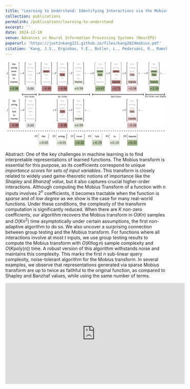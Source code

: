 ```yaml
---
title: "Learning to Understand: Identifying Interactions via the Mobius Transform"
collection: publications
permalink: /publications/learning-to-understand
excerpt: ''
date: 2024-12-10
venue: Advances in Neural Information Processing Systems (NeurIPS)
paperurl: 'https://justinkang221.github.io/files/kang2024mobius.pdf'
citation: 'Kang, J.S., Erginbas, Y.E., Butler, L., Pedarsani, R., Ramchandran, K. &quot;Learning to Understand: Identifying Interactions via the Mobius Transform&quot;. NeurIPS, 2024.'
---
```


<img src="/images/interactions.png">

Abstract: One of the key challenges in machine learning is to find interpretable representations of learned functions. The Mobius transform is essential for this purpose, as its coefficients correspond to unique *importance scores* for *sets of input variables*.
This transform is closely related to widely used game-theoretic notions of importance like the *Shapley* and *Bhanzaf value*, but it also captures crucial higher-order interactions.
Although computing the Mobius Transform of a function with $n$ inputs involves $2^n$ coefficients, it becomes tractable when the function is *sparse* and of *low degree* as we show is the case for many real-world functions. Under these conditions, the complexity of the transform computation is significantly reduced.
When there are $K$ non-zero coefficients, our algorithm recovers the Mobius transform in $O(Kn)$ samples and $O(Kn^2)$ time asymptotically under certain assumptions, the first non-adaptive algorithm to do so. We also uncover a surprising connection between group testing and the Mobius transform. For functions where all interactions involve at most $t$ inputs, we use group testing results to compute the Mobius transform with $O(Kt\log n)$ sample complexity and $O(K\mathrm{poly}(n))$ time. 
A robust version of this algorithm withstands noise and maintains this complexity. This marks the first $n$ sub-linear query complexity, noise-tolerant algorithm for the Mobius transform. In several examples, we observe that representations generated via sparse Mobius transform are up to twice as faithful to the original function, as compared to Shapley and Banzhaf values, while using the same number of terms.

<iframe width="560" height="315" src="https://www.youtube-nocookie.com/embed/5-OHk25H1mE" frameborder="0" allow="accelerometer; autoplay; encrypted-media; gyroscope; picture-in-picture" allowfullscreen></iframe>
